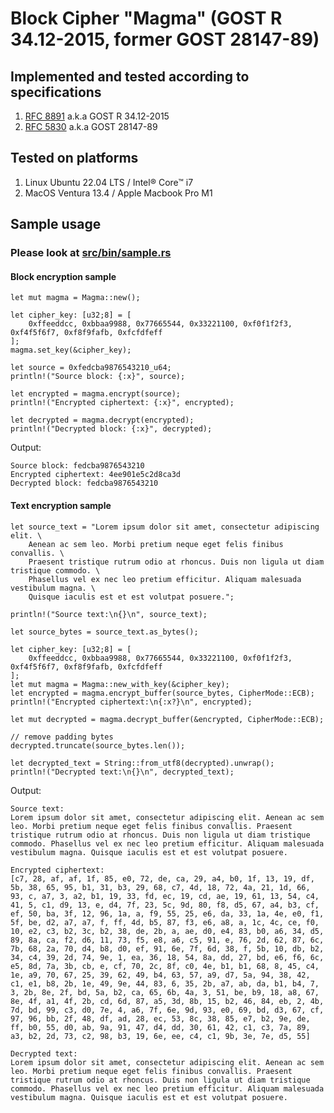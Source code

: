 # Block Cipher "Magma" (GOST R 34.12-2015, former GOST 28147-89)

## Implemented and tested according to specifications

1. [RFC 8891](https://datatracker.ietf.org/doc/html/rfc8891.html) a.k.a GOST R 34.12-2015
2. [RFC 5830](https://datatracker.ietf.org/doc/html/rfc5830) a.k.a GOST 28147-89

## Tested on platforms

1. Linux Ubuntu 22.04 LTS / Intel® Core™ i7
2. MacOS Ventura 13.4 / Apple Macbook Pro M1

## Sample usage

### Please look at [src/bin/sample.rs](src/bin/sample.rs)

#### Block encryption sample

    let mut magma = Magma::new();

    let cipher_key: [u32;8] = [
        0xffeeddcc, 0xbbaa9988, 0x77665544, 0x33221100, 0xf0f1f2f3, 0xf4f5f6f7, 0xf8f9fafb, 0xfcfdfeff
    ];
    magma.set_key(&cipher_key);

    let source = 0xfedcba9876543210_u64;
    println!("Source block: {:x}", source);

    let encrypted = magma.encrypt(source);
    println!("Encrypted ciphertext: {:x}", encrypted);

    let decrypted = magma.decrypt(encrypted);
    println!("Decrypted block: {:x}", decrypted);

Output:

    Source block: fedcba9876543210
    Encrypted ciphertext: 4ee901e5c2d8ca3d
    Decrypted block: fedcba9876543210

#### Text encryption sample

    let source_text = "Lorem ipsum dolor sit amet, consectetur adipiscing elit. \
        Aenean ac sem leo. Morbi pretium neque eget felis finibus convallis. \
        Praesent tristique rutrum odio at rhoncus. Duis non ligula ut diam tristique commodo. \
        Phasellus vel ex nec leo pretium efficitur. Aliquam malesuada vestibulum magna. \
        Quisque iaculis est et est volutpat posuere.";

    println!("Source text:\n{}\n", source_text);

    let source_bytes = source_text.as_bytes();

    let cipher_key: [u32;8] = [
        0xffeeddcc, 0xbbaa9988, 0x77665544, 0x33221100, 0xf0f1f2f3, 0xf4f5f6f7, 0xf8f9fafb, 0xfcfdfeff
    ];
    let mut magma = Magma::new_with_key(&cipher_key);
    let encrypted = magma.encrypt_buffer(source_bytes, CipherMode::ECB);
    println!("Encrypted ciphertext:\n{:x?}\n", encrypted);

    let mut decrypted = magma.decrypt_buffer(&encrypted, CipherMode::ECB);

    // remove padding bytes
    decrypted.truncate(source_bytes.len());

    let decrypted_text = String::from_utf8(decrypted).unwrap();
    println!("Decrypted text:\n{}\n", decrypted_text);

Output:

    Source text:
    Lorem ipsum dolor sit amet, consectetur adipiscing elit. Aenean ac sem leo. Morbi pretium neque eget felis finibus convallis. Praesent tristique rutrum odio at rhoncus. Duis non ligula ut diam tristique commodo. Phasellus vel ex nec leo pretium efficitur. Aliquam malesuada vestibulum magna. Quisque iaculis est et est volutpat posuere.

    Encrypted ciphertext:
    [c7, 28, af, af, 1f, 85, e0, 72, de, ca, 29, a4, b0, 1f, 13, 19, df, 5b, 38, 65, 95, b1, 31, b3, 29, 68, c7, 4d, 18, 72, 4a, 21, 1d, 66, 93, c, a7, 3, a2, b1, 19, 33, fd, ec, 19, cd, ae, 19, 61, 13, 54, c4, 41, 5, c1, d9, 13, e, d4, 7f, 23, 5c, 9d, 80, f8, d5, 67, a4, b3, cf, ef, 50, ba, 3f, 12, 96, 1a, a, f9, 55, 25, e6, da, 33, 1a, 4e, e0, f1, 5f, be, d2, a7, a7, f, ff, 4d, b5, 87, f3, e6, a8, a, 1c, 4c, ce, f0, 10, e2, c3, b2, 3c, b2, 38, de, 2b, a, ae, d0, e4, 83, b0, a6, 34, d5, 89, 8a, ca, f2, d6, 11, 73, f5, e8, a6, c5, 91, e, 76, 2d, 62, 87, 6c, 7b, 68, 2a, 70, d4, b8, d0, ef, 91, 6e, 7f, 6d, 38, f, 5b, 10, db, b2, 34, c4, 39, 2d, 74, 9e, 1, ea, 36, 18, 54, 8a, dd, 27, bd, e6, f6, 6c, e5, 8d, 7a, 3b, cb, e, cf, 70, 2c, 8f, c0, 4e, b1, b1, 68, 8, 45, c4, 1e, a9, 70, 67, 25, 39, 62, 49, b4, 63, 57, a9, d7, 5a, 94, 38, 42, c1, e1, b8, 2b, 1e, 49, 9e, 44, 83, 6, 35, 2b, a7, ab, da, b1, b4, 7, 3, 2b, 8e, 2f, bd, 5a, b2, ca, 65, 6b, 4a, 3, 51, be, b9, 18, a8, 67, 8e, 4f, a1, 4f, 2b, cd, 6d, 87, a5, 3d, 8b, 15, b2, 46, 84, eb, 2, 4b, 7d, bd, 99, c3, d0, 7e, 4, a6, 7f, 6e, 9d, 93, e0, 69, bd, d3, 67, cf, 97, 96, bb, 2f, 48, df, ad, 28, ec, 53, 8c, 38, 85, e7, b2, 9e, de, ff, b0, 55, d0, ab, 9a, 91, 47, d4, dd, 30, 61, 42, c1, c3, 7a, 89, a3, b2, 2d, 73, c2, 98, b3, 19, 6e, ee, c4, c1, 9b, 3e, 7e, d5, 55]

    Decrypted text:
    Lorem ipsum dolor sit amet, consectetur adipiscing elit. Aenean ac sem leo. Morbi pretium neque eget felis finibus convallis. Praesent tristique rutrum odio at rhoncus. Duis non ligula ut diam tristique commodo. Phasellus vel ex nec leo pretium efficitur. Aliquam malesuada vestibulum magna. Quisque iaculis est et est volutpat posuere.
